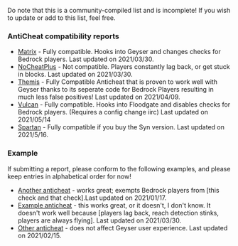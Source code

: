 Do note that this is a community-compiled list and is incomplete! If you wish to update or add to this list, feel free.

### AntiCheat compatibility reports

- [Matrix](https://matrix.rip/) - Fully compatible. Hooks into Geyser and changes checks for Bedrock players. Last updated on 2021/03/30.
- [NoCheatPlus](https://github.com/Updated-NoCheatPlus/NoCheatPlus) - Not compatible. Players constantly lag back, or get stuck in blocks. Last updated on 2021/03/30.
- [Themis](https://www.spigotmc.org/resources/themis-anti-cheat-1-16-x-bedrock-support-paper-tuinity-compatibility-free-optimized.90766/) - Fully Compatible Anticheat that is proven to work well with Geyser thanks to its seperate code for Bedrock Players resulting in much less false positives! Last updated on 2021/04/09.
- [Vulcan](https://www.spigotmc.org/resources/vulcan-advanced-cheat-detection-1-7-1-16-5.83626/) - Fully compatible. Hooks into Floodgate and disables checks for Bedrock players. (Requires a config change iirc) Last updated on 2021/05/14
- [Spartan](https://www.spigotmc.org/resources/spartan-anti-cheat-advanced-cheat-detection-hack-blocker-1-7-2-1-16-5.25638/) - Fully compatible if you buy the Syn version. Last updated on 2021/5/16. 

### Example 

If submitting a report, please conform to the following examples, and please keep entries in alphabetical order for now!

- [Another anticheat](https://geysermc.org) - works great; exempts Bedrock players from [this check and that check].Last updated on 2021/01/17.
- [Example anticheat](https://geysermc.org) - this works great, or it doesn't, I don't know. It doesn't work well because [players lag back, reach detection stinks, players are always flying]. Last updated on 2021/03/30.
- [Other anticheat](https://geysermc.org) - does not affect Geyser user experience. Last updated on 2021/02/15.